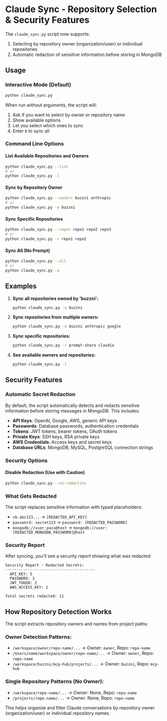 # Claude Sync - Repository Selection & Security Features

The `claude_sync.py` script now supports:
1. Selecting by repository owner (organization/user) or individual repositories
2. Automatic redaction of sensitive information before storing in MongoDB

## Usage

### Interactive Mode (Default)
```bash
python claude_sync.py
```
When run without arguments, the script will:
1. Ask if you want to select by owner or repository name
2. Show available options
3. Let you select which ones to sync
4. Enter `0` to sync all

### Command Line Options

#### List Available Repositories and Owners
```bash
python claude_sync.py --list
# or
python claude_sync.py -l
```

#### Sync by Repository Owner
```bash
python claude_sync.py --owners buzzni anthropic
# or
python claude_sync.py -o buzzni
```

#### Sync Specific Repositories
```bash
python claude_sync.py --repos repo1 repo2 repo3
# or
python claude_sync.py -r repo1 repo2
```

#### Sync All (No Prompt)
```bash
python claude_sync.py --all
# or
python claude_sync.py -a
```

## Examples

1. **Sync all repositories owned by 'buzzni':**
   ```bash
   python claude_sync.py -o buzzni
   ```

2. **Sync repositories from multiple owners:**
   ```bash
   python claude_sync.py -o buzzni anthropic google
   ```

3. **Sync specific repositories:**
   ```bash
   python claude_sync.py -r prompt-share claudia
   ```

4. **See available owners and repositories:**
   ```bash
   python claude_sync.py -l
   ```

## Security Features

### Automatic Secret Redaction

By default, the script automatically detects and redacts sensitive information before storing messages in MongoDB. This includes:

- **API Keys**: OpenAI, Google, AWS, generic API keys
- **Passwords**: Database passwords, authentication credentials
- **Tokens**: JWT tokens, bearer tokens, OAuth tokens
- **Private Keys**: SSH keys, RSA private keys
- **AWS Credentials**: Access keys and secret keys
- **Database URLs**: MongoDB, MySQL, PostgreSQL connection strings

### Security Options

#### Disable Redaction (Use with Caution)
```bash
python claude_sync.py --no-redaction
```

### What Gets Redacted

The script replaces sensitive information with typed placeholders:
- `sk-abc123...` → `[REDACTED_API_KEY]`
- `password: secret123` → `password: [REDACTED_PASSWORD]`
- `mongodb://user:pass@host` → `mongodb://user:[REDACTED_MONGODB_PASSWORD]@host`

### Security Report

After syncing, you'll see a security report showing what was redacted:
```
Security Report - Redacted Secrets:
----------------------------------------
  API_KEY: 5
  PASSWORD: 3
  JWT_TOKEN: 2
  AWS_ACCESS_KEY: 1

Total secrets redacted: 11
```

## How Repository Detection Works

The script extracts repository owners and names from project paths:

### Owner Detection Patterns:
- `/workspace/owner/repo-name/...` → Owner: `owner`, Repo: `repo-name`
- `/Users/name/workspace/owner/repo-name/...` → Owner: `owner`, Repo: `repo-name`
- `/workspace/buzzni/mcp-hub/projects/...` → Owner: `buzzni`, Repo: `mcp-hub`

### Single Repository Patterns (No Owner):
- `/workspace/repo-name/...` → Owner: None, Repo: `repo-name`
- `/projects/repo-name/...` → Owner: None, Repo: `repo-name`

This helps organize and filter Claude conversations by repository owner (organization/user) or individual repository names.
